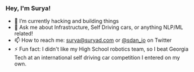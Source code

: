 ### Hey, I'm Surya!

- 🔭 I’m currently hacking and building things
- 💬 Ask me about Infrastructure, Self Driving cars, or anything NLP/ML related!
- 📫 How to reach me: surya@suryad.com or [@sdan_io](https://sdan.io/t) on Twitter
- ⚡ Fun fact: I didn't like my High School robotics team, so I beat Georgia Tech at an international self driving car competition I entered on my own.
